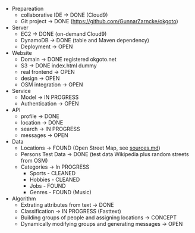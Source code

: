 

* Prepareation
  * collaborative IDE -> DONE (Cloud9)
  * Git project -> DONE (https://github.com/GunnarZarncke/okgoto)
* Server
  * EC2 -> DONE (on-demand Cloud9)
  * DynamoDB -> DONE (table and Maven dependency)
  * Deployment -> OPEN
* Website
  * Domain -> DONE registered okgoto.net
  * S3 -> DONE index.html dummy
  * real frontend -> OPEN
  * design -> OPEN
  * OSM integration -> OPEN
* Service
  * Model -> IN PROGRESS
  * Authentication -> OPEN
* API
  * profile -> DONE
  * location -> DONE
  * search -> IN PROGRESS
  * messages -> OPEN
* Data
  * Locations -> FOUND (Open Street Map, see [sources.md](sources.md))
  * Persons Test Data -> DONE (test data Wikipedia plus random streets from OSM)
  * Categories -> In PROGRESS
    * Sports - CLEANED
    * Hobbies - CLEANED
    * Jobs - FOUND
    * Genres - FOUND (Music)
* Algorithm
  * Extrating attributes from text -> DONE
  * Classification -> IN PROGRESS (Fasttext)
  * Building groups of people and assigning locations -> CONCEPT
  * Dynamically modifying groups and generating messages -> OPEN

  